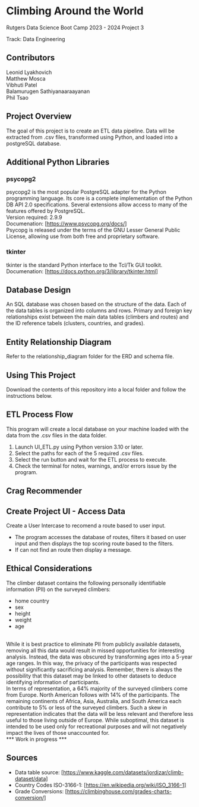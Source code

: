 # Climbing Around the World

Rutgers Data Science Boot Camp 2023 - 2024
Project 3 

Track: Data Engineering

## Contributors

Leonid Lyakhovich<br>
Matthew Mosca<br>
Vibhuti Patel<br>
Balamurugen Sathiyanaaraayanan<br>
Phil Tsao

## Project Overview
The goal of this project is to create an ETL data pipeline. Data will be extracted from .csv files, transformed using Python, and loaded into a postgreSQL database.

## Additional Python Libraries 
### psycopg2 
psycopg2 is the most popular PostgreSQL adapter for the Python programming language. Its core is a complete implementation of the Python DB API 2.0 specifications. Several extensions allow access to many of the features offered by PostgreSQL.<br>
Version required: 2.9.9<br>
Documenation: [https://www.psycopg.org/docs/]<br>
Psycopg is released under the terms of the GNU Lesser General Public License, allowing use from both free and proprietary software.

### tkinter
tkinter is the standard Python interface to the Tcl/Tk GUI toolkit.<br>
Documenation: [https://docs.python.org/3/library/tkinter.html]

## Database Design
An SQL database was chosen based on the structure of the data. Each of the data tables is organized into columns and rows. Primary and foreign key relationships exist between the main data tables (climbers and routes) and the ID reference tabels (clusters, countries, and grades).

## Entity Relationship Diagram
Refer to the relationship_diagram folder for the ERD and schema file.

## Using This Project
Download the contents of this repository into a local folder and follow the instructions below.

## ETL Process Flow
This program will create a local database on your machine loaded with the data from the .csv files in the data folder.
1. Launch UI_ETL.py using Python version 3.10 or later.
2. Select the paths for each of the 5 required .csv files.
3. Select the run button and wait for the ETL process to execute.
4. Check the terminal for notes, warnings, and/or errors issue by the program.

## Crag Recommender


## Create Project UI - Access Data
Create a User Intercase to recomend a route based to user input.
 - The program accesses the database of routes, filters it based on user input and then displays the top scoring route based to the filters.
 - If can not find an route then display a message. 


## Ethical Considerations
The climber dataset contains the following personally identifiable information (PII) on the surveyed climbers: 
- home country
- sex
- height
- weight
- age<br>
<br>
While it is best practice to eliminate PII from publicly available datasets, removing all this data would result in missed opportunities for interesting analysis. Instead, the data was obscured by transforming ages into a 5-year age ranges. In this way, the privacy of the participants was respected without significantly sacrificing analysis. Remember, there is always the possibility that this dataset may be linked to other datasets to deduce identifying information of participants.<br>
In terms of representation, a 64% majority of the surveyed climbers come from Europe. North American follows with 14% of the participants. The remaining continents of Africa, Asia, Australia, and South America each contribute to 5% or less of the surveyed climbers. Such a skew in representation indicates that the data will be less relevant and therefore less useful to those living outside of Europe. While suboptimal, this dataset is intended to be used only for recreational purposes and will not negatively impact the lives of those unaccounted for. <br>
*** Work in progress ***

## Sources
+ Data table source: [https://www.kaggle.com/datasets/jordizar/climb-dataset/data]
+ Country Codes ISO-3166-1: [https://en.wikipedia.org/wiki/ISO_3166-1]
+ Grade Conversions: [https://climbinghouse.com/grades-charts-conversion/]
